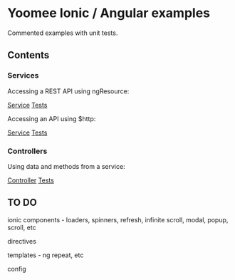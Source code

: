 # Yoomee Ionic / Angular examples

Commented examples with unit tests.

## Contents

### Services

Accessing a REST API using ngResource:

[Service](./www/js/services/ngResourceService.js)
[Tests](./tests/services/ngResourceService.tests.js)

Accessing an API using $http:

[Service](./www/js/services/httpService.js)
[Tests](./tests/services/httpService.tests.js)

### Controllers

Using data and methods from a service:

[Controller](./www/js/controllers/usingServiceController.js)
[Tests]('./tests/controllers/usingServiceController.tests.js')

## TO DO

ionic components  - loaders, spinners, refresh, infinite scroll, modal, popup, scroll, etc

directives

templates - ng repeat, etc

config

